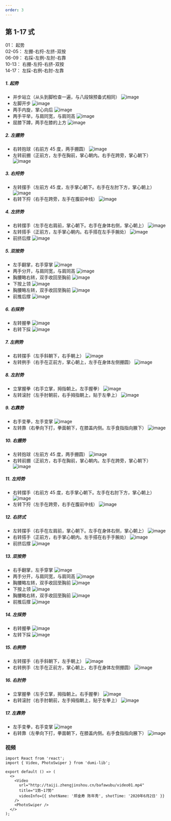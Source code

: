 ```yaml
---
order: 3
---
```


## 第 1-17 式

01： 起势  
02-05： 左掤-右捋-左挤-双按  
06-09： 右採-左挒-左肘-右靠  
10-13： 右掤-左捋-右挤-双按  
14-17： 左採-右挒-右肘-左靠

##### 1. 起势

- 并步站立（从头到脚检查一遍，与八段锦预备式相同）
  ![image](http://taiji.zhengjinshou.cn/bafawubu/103821.jpg)
- 左脚开步
  ![image](http://taiji.zhengjinshou.cn/bafawubu/103831.jpg)
- 两手内旋，掌心向后
  ![image](http://taiji.zhengjinshou.cn/bafawubu/103834.jpg)
- 两手平举，与肩同宽，与肩同高
  ![image](http://taiji.zhengjinshou.cn/bafawubu/103929.jpg)
- 屈膝下蹲，两手在膝的上方
  ![image](http://taiji.zhengjinshou.cn/bafawubu/103937.jpg)

##### 2. 左掤势

- 右转抱球（右前方 45 度，两手掤圆）
  ![image](http://taiji.zhengjinshou.cn/bafawubu/103945.jpg)
- 左转前掤（正前方，左手在胸前，掌心朝内。右手在跨旁，掌心朝下）
  ![image](http://taiji.zhengjinshou.cn/bafawubu/103953.jpg)

##### 3. 右捋势

- 左转摆手（左前方 45 度，左手掌心朝下。右手在左肘下方，掌心朝上）
  ![image](http://taiji.zhengjinshou.cn/bafawubu/104000.jpg)
- 右转下捋（右手在跨旁，左手在腹前中线）
  ![image](http://taiji.zhengjinshou.cn/bafawubu/104006.jpg)

##### 4. 左挤势

- 右转摆手（左手在右肩前，掌心朝下。右手在身体右侧，掌心朝上）
  ![image](http://taiji.zhengjinshou.cn/bafawubu/104012.jpg)
- 左转搭手（正前方，左手掌心朝内。右手搭在左手手腕处）
  ![image](http://taiji.zhengjinshou.cn/bafawubu/104018.jpg)
- 前挤后撑
  ![image](http://taiji.zhengjinshou.cn/bafawubu/104022.jpg)

##### 5. 双按势

- 左手翻掌，右手穿掌
  ![image](http://taiji.zhengjinshou.cn/bafawubu/104031.jpg)
- 两手分开，与肩同宽，与肩同高
  ![image](http://taiji.zhengjinshou.cn/bafawubu/104035.jpg)
- 胸腰略右转，双手收回至胸前
  ![image](http://taiji.zhengjinshou.cn/bafawubu/104039.jpg)
- 下按上领
  ![image](http://taiji.zhengjinshou.cn/bafawubu/104043.jpg)
- 胸腰略左转，双手收回至胸前
  ![image](http://taiji.zhengjinshou.cn/bafawubu/104129.jpg)
- 前推后撑
  ![image](http://taiji.zhengjinshou.cn/bafawubu/104135.jpg)

##### 6. 右採势

- 左转握拳
  ![image](http://taiji.zhengjinshou.cn/bafawubu/104143.jpg)
- 右转下採
  ![image](http://taiji.zhengjinshou.cn/bafawubu/104148.jpg)

##### 7. 左挒势

- 右转摆手（左手斜朝下，右手朝上）
  ![image](http://taiji.zhengjinshou.cn/bafawubu/104154.jpg)
- 左转挒手（右手在正前方，掌心朝上，左手在身体左侧掤圆）
  ![image](http://taiji.zhengjinshou.cn/bafawubu/104202.jpg)

##### 8. 左肘势

- 立掌握拳（右手立掌，拇指朝上。左手握拳）
  ![image](http://taiji.zhengjinshou.cn/bafawubu/104208.jpg)
- 左转滚肘（左手肘朝前，右手拇指朝上，贴于左拳上）
  ![image](http://taiji.zhengjinshou.cn/bafawubu/104215.jpg)

##### 9. 右靠势

- 右手变拳，左手变掌
  ![image](http://taiji.zhengjinshou.cn/bafawubu/104226.jpg)
- 左转靠（右拳向下打，拳面朝下，在膝盖内侧。左手食指指向腋下）
  ![image](http://taiji.zhengjinshou.cn/bafawubu/104232.jpg)

##### 10. 右掤势

- 左转抱球（左前方 45 度，两手掤圆）
  ![image](http://taiji.zhengjinshou.cn/bafawubu/104243.jpg)
- 右转前掤（正前方，右手在胸前，掌心朝内。左手在跨旁，掌心朝下）
  ![image](http://taiji.zhengjinshou.cn/bafawubu/104250.jpg)

##### 11. 左捋势

- 右转摆手（右前方 45 度，右手掌心朝下。左手在右肘下方，掌心朝上）
  ![image](http://taiji.zhengjinshou.cn/bafawubu/104256.jpg)
- 左转下捋（左手在跨旁，右手在腹前中线）
  ![image](http://taiji.zhengjinshou.cn/bafawubu/104302.jpg)

##### 12. 右挤式

- 左转摆手（右手在左肩前，掌心朝下。左手在身体右侧，掌心朝上）
  ![image](http://taiji.zhengjinshou.cn/bafawubu/104308.jpg)
- 右转搭手（正前方，右手掌心朝内。左手搭在右手手腕处）
  ![image](http://taiji.zhengjinshou.cn/bafawubu/104314.jpg)
- 前挤后撑
  ![image](http://taiji.zhengjinshou.cn/bafawubu/104317.jpg)

##### 13. 双按势

- 右手翻掌，左手穿掌
  ![image](http://taiji.zhengjinshou.cn/bafawubu/104322.jpg)
- 两手分开，与肩同宽，与肩同高
  ![image](http://taiji.zhengjinshou.cn/bafawubu/104326.jpg)
- 胸腰略左转，双手收回至胸前
  ![image](http://taiji.zhengjinshou.cn/bafawubu/104331.jpg)
- 下按上领
  ![image](http://taiji.zhengjinshou.cn/bafawubu/104344.jpg)
- 胸腰略右转，双手收回至胸前
  ![image](http://taiji.zhengjinshou.cn/bafawubu/104348.jpg)
- 前推后撑
  ![image](http://taiji.zhengjinshou.cn/bafawubu/104355.jpg)

##### 14. 左採势

- 右转握拳
  ![image](http://taiji.zhengjinshou.cn/bafawubu/104405.jpg)
- 左转下採
  ![image](http://taiji.zhengjinshou.cn/bafawubu/104419.jpg)

##### 15. 右挒势

- 左转摆手（右手斜朝下，左手朝上）
  ![image](http://taiji.zhengjinshou.cn/bafawubu/104430.jpg)
- 右转挒手（左手在正前方，掌心朝上，右手在身体左侧掤圆）
  ![image](http://taiji.zhengjinshou.cn/bafawubu/104436.jpg)

##### 16. 右肘势

- 立掌握拳（左手立掌，拇指朝上。右手握拳）
  ![image](http://taiji.zhengjinshou.cn/bafawubu/104441.jpg)
- 右转滚肘（右手肘朝前，左手拇指朝上，贴于左拳上）
  ![image](http://taiji.zhengjinshou.cn/bafawubu/104445.jpg)

##### 17. 左靠势

- 左手变拳，右手变掌
  ![image](http://taiji.zhengjinshou.cn/bafawubu/104455.jpg)
- 右转靠（左拳向下打，拳面朝下，在膝盖内侧。右手食指指向腋下）
  ![image](http://taiji.zhengjinshou.cn/bafawubu/104500.jpg)

### 视频

```tsx | inline
import React from 'react';
import { Video, PhotoSwiper } from 'dumi-lib';

export default () => (
  <>
    <Video
      url="http://taiji.zhengjinshou.cn/bafawubu/video01.mp4"
      title="1势~17势"
      videoInfo={{ shotName: '郑金寿 陈年秀', shotTime: '2020年6月2日' }}
    />
    <PhotoSwiper />
  </>
);
```
